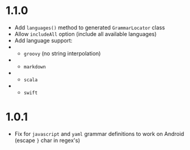 # 1.1.0
* Add `languages()` method to generated `GrammarLocator` class
* Allow `includeAll` option (include all available languages)
* Add language support:
* * `groovy` (no string interpolation)
* * `markdown`
* * `scala`
* * `swift`

# 1.0.1
* Fix for `javascript` and `yaml` grammar definitions to work on Android (escape `}` char in regex's)